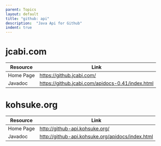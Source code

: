 ```yaml
---
parent: Topics
layout: default
title: "github: api"
description:  "Java Api for Github"
indent: true
---
```


# jcabi.com


| Resource | Link |
|----------|------|
|Home Page|<https://github.jcabi.com/>|
|Javadoc|<https://github.jcabi.com/apidocs-0.41/index.html>|



# kohsuke.org 

| Resource | Link |
|----------|------|
|Home Page|<http://github-api.kohsuke.org/>|
|Javadoc|<http://github-api.kohsuke.org/apidocs/index.html>|
